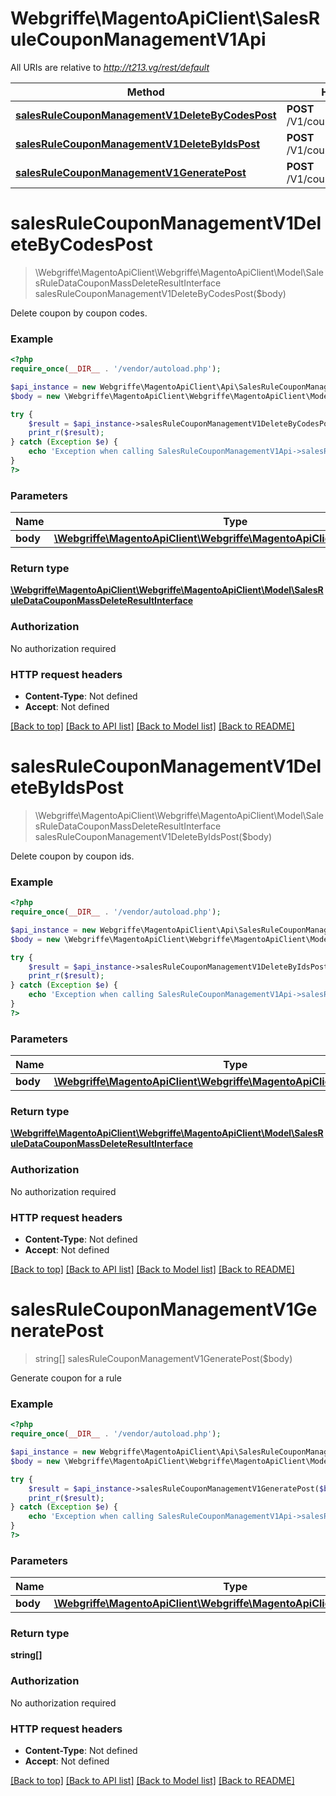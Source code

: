 # Webgriffe\MagentoApiClient\SalesRuleCouponManagementV1Api

All URIs are relative to *http://t213.vg/rest/default*

Method | HTTP request | Description
------------- | ------------- | -------------
[**salesRuleCouponManagementV1DeleteByCodesPost**](SalesRuleCouponManagementV1Api.md#salesRuleCouponManagementV1DeleteByCodesPost) | **POST** /V1/coupons/deleteByCodes | 
[**salesRuleCouponManagementV1DeleteByIdsPost**](SalesRuleCouponManagementV1Api.md#salesRuleCouponManagementV1DeleteByIdsPost) | **POST** /V1/coupons/deleteByIds | 
[**salesRuleCouponManagementV1GeneratePost**](SalesRuleCouponManagementV1Api.md#salesRuleCouponManagementV1GeneratePost) | **POST** /V1/coupons/generate | 


# **salesRuleCouponManagementV1DeleteByCodesPost**
> \Webgriffe\MagentoApiClient\Webgriffe\MagentoApiClient\Model\SalesRuleDataCouponMassDeleteResultInterface salesRuleCouponManagementV1DeleteByCodesPost($body)



Delete coupon by coupon codes.

### Example
```php
<?php
require_once(__DIR__ . '/vendor/autoload.php');

$api_instance = new Webgriffe\MagentoApiClient\Api\SalesRuleCouponManagementV1Api();
$body = new \Webgriffe\MagentoApiClient\Webgriffe\MagentoApiClient\Model\Body93(); // \Webgriffe\MagentoApiClient\Webgriffe\MagentoApiClient\Model\Body93 | 

try {
    $result = $api_instance->salesRuleCouponManagementV1DeleteByCodesPost($body);
    print_r($result);
} catch (Exception $e) {
    echo 'Exception when calling SalesRuleCouponManagementV1Api->salesRuleCouponManagementV1DeleteByCodesPost: ', $e->getMessage(), PHP_EOL;
}
?>
```

### Parameters

Name | Type | Description  | Notes
------------- | ------------- | ------------- | -------------
 **body** | [**\Webgriffe\MagentoApiClient\Webgriffe\MagentoApiClient\Model\Body93**](../Model/\Webgriffe\MagentoApiClient\Webgriffe\MagentoApiClient\Model\Body93.md)|  | [optional]

### Return type

[**\Webgriffe\MagentoApiClient\Webgriffe\MagentoApiClient\Model\SalesRuleDataCouponMassDeleteResultInterface**](../Model/SalesRuleDataCouponMassDeleteResultInterface.md)

### Authorization

No authorization required

### HTTP request headers

 - **Content-Type**: Not defined
 - **Accept**: Not defined

[[Back to top]](#) [[Back to API list]](../../README.md#documentation-for-api-endpoints) [[Back to Model list]](../../README.md#documentation-for-models) [[Back to README]](../../README.md)

# **salesRuleCouponManagementV1DeleteByIdsPost**
> \Webgriffe\MagentoApiClient\Webgriffe\MagentoApiClient\Model\SalesRuleDataCouponMassDeleteResultInterface salesRuleCouponManagementV1DeleteByIdsPost($body)



Delete coupon by coupon ids.

### Example
```php
<?php
require_once(__DIR__ . '/vendor/autoload.php');

$api_instance = new Webgriffe\MagentoApiClient\Api\SalesRuleCouponManagementV1Api();
$body = new \Webgriffe\MagentoApiClient\Webgriffe\MagentoApiClient\Model\Body92(); // \Webgriffe\MagentoApiClient\Webgriffe\MagentoApiClient\Model\Body92 | 

try {
    $result = $api_instance->salesRuleCouponManagementV1DeleteByIdsPost($body);
    print_r($result);
} catch (Exception $e) {
    echo 'Exception when calling SalesRuleCouponManagementV1Api->salesRuleCouponManagementV1DeleteByIdsPost: ', $e->getMessage(), PHP_EOL;
}
?>
```

### Parameters

Name | Type | Description  | Notes
------------- | ------------- | ------------- | -------------
 **body** | [**\Webgriffe\MagentoApiClient\Webgriffe\MagentoApiClient\Model\Body92**](../Model/\Webgriffe\MagentoApiClient\Webgriffe\MagentoApiClient\Model\Body92.md)|  | [optional]

### Return type

[**\Webgriffe\MagentoApiClient\Webgriffe\MagentoApiClient\Model\SalesRuleDataCouponMassDeleteResultInterface**](../Model/SalesRuleDataCouponMassDeleteResultInterface.md)

### Authorization

No authorization required

### HTTP request headers

 - **Content-Type**: Not defined
 - **Accept**: Not defined

[[Back to top]](#) [[Back to API list]](../../README.md#documentation-for-api-endpoints) [[Back to Model list]](../../README.md#documentation-for-models) [[Back to README]](../../README.md)

# **salesRuleCouponManagementV1GeneratePost**
> string[] salesRuleCouponManagementV1GeneratePost($body)



Generate coupon for a rule

### Example
```php
<?php
require_once(__DIR__ . '/vendor/autoload.php');

$api_instance = new Webgriffe\MagentoApiClient\Api\SalesRuleCouponManagementV1Api();
$body = new \Webgriffe\MagentoApiClient\Webgriffe\MagentoApiClient\Model\Body91(); // \Webgriffe\MagentoApiClient\Webgriffe\MagentoApiClient\Model\Body91 | 

try {
    $result = $api_instance->salesRuleCouponManagementV1GeneratePost($body);
    print_r($result);
} catch (Exception $e) {
    echo 'Exception when calling SalesRuleCouponManagementV1Api->salesRuleCouponManagementV1GeneratePost: ', $e->getMessage(), PHP_EOL;
}
?>
```

### Parameters

Name | Type | Description  | Notes
------------- | ------------- | ------------- | -------------
 **body** | [**\Webgriffe\MagentoApiClient\Webgriffe\MagentoApiClient\Model\Body91**](../Model/\Webgriffe\MagentoApiClient\Webgriffe\MagentoApiClient\Model\Body91.md)|  | [optional]

### Return type

**string[]**

### Authorization

No authorization required

### HTTP request headers

 - **Content-Type**: Not defined
 - **Accept**: Not defined

[[Back to top]](#) [[Back to API list]](../../README.md#documentation-for-api-endpoints) [[Back to Model list]](../../README.md#documentation-for-models) [[Back to README]](../../README.md)

